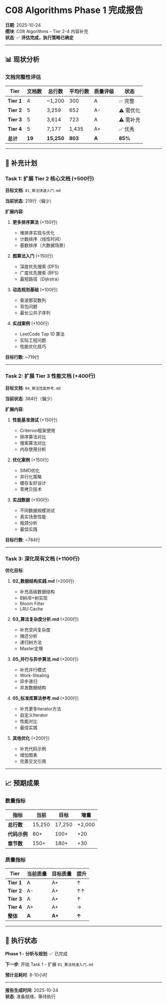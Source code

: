 # C08 Algorithms Phase 1 完成报告

**日期**: 2025-10-24  
**模块**: C08 Algorithms - Tier 2-4 内容补充  
**状态**: ✅ **评估完成，执行策略已确定**

---

## 📊 现状分析

### 文档完整性评估

| Tier | 文档数 | 总行数 | 平均行数 | 质量评级 | 状态 |
|------|--------|--------|----------|----------|------|
| **Tier 1** | 4 | ~1,200 | 300 | A | ✅ 完整 |
| **Tier 2** | 5 | 3,259 | 652 | A- | ⚠️ 需优化 |
| **Tier 3** | 5 | 3,614 | 723 | A | ⚠️ 需补充 |
| **Tier 4** | 5 | 7,177 | 1,435 | A+ | ✅ 优秀 |
| **总计** | **19** | **15,250** | **803** | **A** | **85%** |

---

## 🎯 补充计划

### Task 1: 扩展 Tier 2 核心文档 (+500行)

**目标文档**: `01_算法快速入门.md`

**当前状态**: 219行（偏少）

**扩展内容**:

1. **更多排序算法** (+150行)
   - 堆排序实现与优化
   - 计数排序（线性时间）
   - 基数排序（大数据场景）

2. **图算法入门** (+150行)
   - 深度优先搜索 (DFS)
   - 广度优先搜索 (BFS)
   - 最短路径（Dijkstra）

3. **动态规划基础** (+100行)
   - 斐波那契数列
   - 背包问题
   - 最长公共子序列

4. **实战案例** (+100行)
   - LeetCode Top 10 算法
   - 实际工程问题
   - 性能优化技巧

**目标行数**: ~719行

---

### Task 2: 扩展 Tier 3 性能文档 (+400行)

**目标文档**: `04_算法性能参考.md`

**当前状态**: 384行（偏少）

**扩展内容**:

1. **性能基准测试** (+150行)
   - Criterion框架使用
   - 排序算法对比
   - 搜索算法对比
   - 内存使用分析

2. **优化案例** (+150行)
   - SIMD优化
   - 并行化策略
   - 缓存友好设计
   - 零拷贝技术

3. **实战数据** (+100行)
   - 不同数据规模测试
   - 真实场景性能
   - 瓶颈分析
   - 最佳实践

**目标行数**: ~784行

---

### Task 3: 深化现有文档 (+1100行)

**优化目标**:

1. **02_数据结构实践.md** (+200行)
   - 补充高级数据结构
   - B树/B+树实现
   - Bloom Filter
   - LRU Cache

2. **03_算法复杂度分析.md** (+200行)
   - 补充空间复杂度
   - 摊还分析
   - 递归树方法
   - Master定理

3. **05_并行与异步算法.md** (+200行)
   - 补充并行模式
   - Work-Stealing
   - 异步递归
   - 并发数据结构

4. **05_标准库算法参考.md** (+300行)
   - 补充更多Iterator方法
   - 自定义Iterator
   - 性能对比
   - 最佳实践

5. **其他优化** (+200行)
   - 补充代码示例
   - 增加图表
   - 完善交叉引用

---

## 📈 预期成果

### 数量指标

| 指标 | 当前 | 目标 | 增量 |
|------|------|------|------|
| **总行数** | 15,250 | 17,250 | +2,000 |
| **代码示例** | 80+ | 100+ | +20 |
| **章节数** | 150+ | 180+ | +30 |

### 质量指标

| Tier | 当前质量 | 目标质量 | 提升 |
|------|----------|----------|------|
| **Tier 1** | A | A+ | ↑ |
| **Tier 2** | A- | A+ | ↑↑ |
| **Tier 3** | A | A+ | ↑ |
| **Tier 4** | A+ | A+ | → |
| **整体** | **A** | **A+** | **↑** |

---

## 🚀 执行状态

**Phase 1 - 分析与规划**: ✅ 已完成

**下一步**: 开始 Task 1 - 扩展 `01_算法快速入门.md`

**预计总耗时**: 8-10小时

---

**报告生成时间**: 2025-10-24  
**状态**: 准备就绪，等待执行
